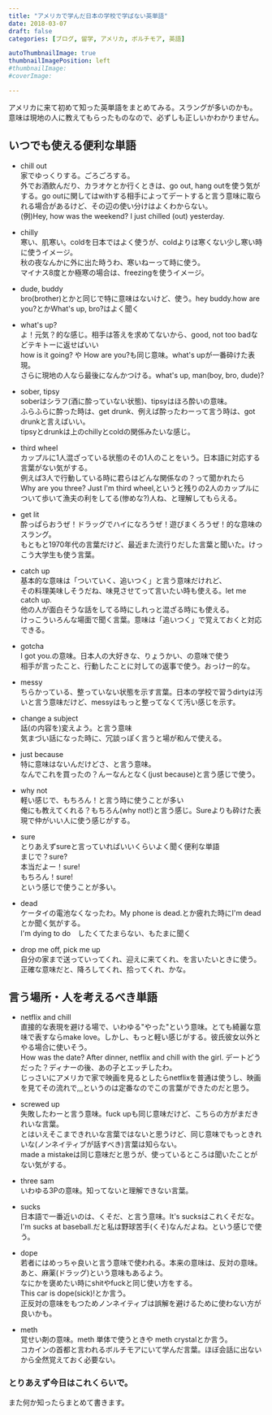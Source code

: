 ```yaml
---
title: "アメリカで学んだ日本の学校で学ばない英単語"
date: 2018-03-07
draft: false
categories: [ブログ, 留学, アメリカ, ボルチモア, 英語]

autoThumbnailImage: true
thumbnailImagePosition: left
#thumbnailImage:
#coverImage:

---
```


アメリカに来て初めて知った英単語をまとめてみる。スラングが多いのかも。  
意味は現地の人に教えてもらったものなので、必ずしも正しいかわかりません。  

## いつでも使える便利な単語

- chill out  
家でゆっくりする。ごろごろする。  
外でお酒飲んだり、カラオケとか行くときは、go out, hang outを使う気がする。go outに関してはwithする相手によってデートすると言う意味に取られる場合があるけど、その辺の使い分けはよくわからない。  
(例)Hey, how was the weekend? I just chilled (out) yesterday.   

- chilly  
寒い、肌寒い。coldを日本ではよく使うが、coldよりは寒くない少し寒い時に使うイメージ。  
秋の夜なんかに外に出た時うわ、寒いねーって時に使う。  
マイナス8度とか極寒の場合は、freezingを使うイメージ。  

- dude, buddy  
bro(brother)とかと同じで特に意味はないけど、使う。hey buddy.how are you?とかWhat's up, bro?はよく聞く  

- what's up?  
よ！元気？的な感じ。相手は答えを求めてないから、good, not too badなどテキトーに返せばいい  
how is it going? や How are you?も同じ意味。what's upが一番砕けた表現。  
さらに現地の人なら最後になんかつける。what's up, man(boy, bro, dude)?  

- sober, tipsy  
soberはシラフ(酒に酔っていない状態)、tipsyはほろ酔いの意味。  
ふらふらに酔った時は、get drunk、例えば酔ったわーって言う時は、got drunkと言えばいい。  
tipsyとdrunkは上のchillyとcoldの関係みたいな感じ。  

- third wheel  
カップルに1人混ざっている状態のその1人のことをいう。日本語に対応する言葉がない気がする。  
例えば3人で行動している時に君らはどんな関係なの？って聞かれたら  
Why are you three? Just I'm third wheel,というと残りの2人のカップルについて歩いて漁夫の利をしてる(惨めな?)人ね、と理解してもらえる。  

- get lit  
酔っぱらおうぜ！ドラッグでハイになろうぜ！遊びまくろうぜ！的な意味のスラング。  
もともと1970年代の言葉だけど、最近また流行りだした言葉と聞いた。けっこう大学生も使う言葉。  

- catch up  
基本的な意味は「ついていく、追いつく」と言う意味だけれど、  
その料理美味しそうだね、味見させてって言いたい時も使える。let me catch up.  
他の人が面白そうな話をしてる時にしれっと混ざる時にも使える。  
けっこういろんな場面で聞く言葉。意味は「追いつく」で覚えておくと対応できる。  

- gotcha  
I got you.の意味。日本人の大好きな、りょうかい、の意味で使う  
相手が言ったこと、行動したことに対しての返事で使う。おっけー的な。  

- messy  
ちらかっている、整っていない状態を示す言葉。日本の学校で習うdirtyは汚いと言う意味だけど、messyはもっと整ってなくて汚い感じを示す。  

- change a subject  
話(の内容を)変えよう。と言う意味  
気まづい話になった時に、冗談っぽく言うと場が和んで使える。  

- just because  
特に意味はないんだけどさ、と言う意味。  
なんでこれを買ったの？んーなんとなく(just because)と言う感じで使う。  

- why not  
軽い感じで、もちろん！と言う時に使うことが多い  
俺にも教えてくれる？もちろん(why not!)と言う感じ。Sureよりも砕けた表現で仲がいい人に使う感じがする。  

- sure  
とりあえずsureと言っていればいいくらいよく聞く便利な単語  
まじで？sure?  
本当だよー！sure!  
もちろん！sure!  
という感じで使うことが多い。  

- dead  
ケータイの電池なくなったわ。My phone is dead.とか疲れた時にI'm deadとか聞く気がする。  
I'm dying to do　したくてたまらない、もたまに聞く  

- drop me off, pick me up  
自分の家まで送っていってくれ、迎えに来てくれ、を言いたいときに使う。  
正確な意味だと、降ろしてくれ、拾ってくれ、かな。  

## 言う場所・人を考えるべき単語  

- netflix and chill  
直接的な表現を避ける場で、いわゆる"やった"という意味。とても綺麗な意味で表すならmake love。しかし、もっと軽い感じがする。彼氏彼女以外とやる場合に使いそう。  
How was the date? After dinner, netflix and chill with the girl. デートどうだった？ディナーの後、あの子とエッチしたわ。  
じっさいにアメリカで家で映画を見るとしたらnetflixを普通は使うし、映画を見てその流れで,,,というのは定番なのでこの言葉ができたのだと思う。  

- screwed up  
失敗したわーと言う意味。fuck upも同じ意味だけど、こちらの方がまだきれいな言葉。  
とはいえそこまできれいな言葉ではないと思うけど、同じ意味でもっときれいな(ノンネイティブが話すべき)言葉は知らない。  
made a mistakeは同じ意味だと思うが、使っているところは聞いたことがない気がする。  

- three sam  
いわゆる3Pの意味。知ってないと理解できない言葉。  

- sucks  
日本語で一番近いのは、くそだ、と言う意味。It's sucksはこれくそだな。I'm sucks at baseball.だと私は野球苦手(くそ)なんだよね。という感じで使う。  

- dope  
若者にはめっちゃ良いと言う意味で使われる。本来の意味は、反対の意味。あと、麻薬(ドラッグ)という意味もあるよう。  
なにかを褒めたい時にshitやfuckと同じ使い方をする。  
This car is dope(sick)!とか言う。  
正反対の意味をもつためノンネイティブは誤解を避けるために使わない方が良いかも。  

- meth  
覚せい剤の意味。meth 単体で使うときや meth crystalとか言う。  
コカインの首都と言われるボルチモアにいて学んだ言葉。ほぼ会話に出ないから全然覚えておく必要ない。  

### とりあえず今日はこれくらいで。  
また何か知ったらまとめて書きます。  
